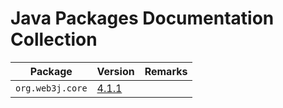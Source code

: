 # Java Packages Documentation Collection


| Package | Version | Remarks |
| ------- | ------- | ------- |
| `org.web3j.core` | [4.1.1](org.web3j.core/4.1.1/index.html) |   |
